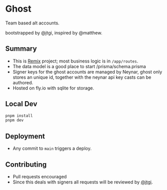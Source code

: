 # Ghost
Team based alt accounts.

bootstrapped by @jtgi, inspired by @matthew.

## Summary
- This is [Remix](https://remix.run) project; most business logic is in `/app/routes`.
- The data model is a good place to start /prisma/schema.prisma
- Signer keys for the ghost accounts are managed by Neynar, ghost only stores an unique id, together with the neynar api key casts can be authored.
- Hosted on fly.io with sqlite for storage.

## Local Dev
```sh
pnpm install
pnpm dev
```

## Deployment
- Any commit to `main` triggers a deploy.

## Contributing
- Pull requests encouraged
- Since this deals with signers all requests will be reviewed by [@jtgi](https://warpcast.com/jtgi).

